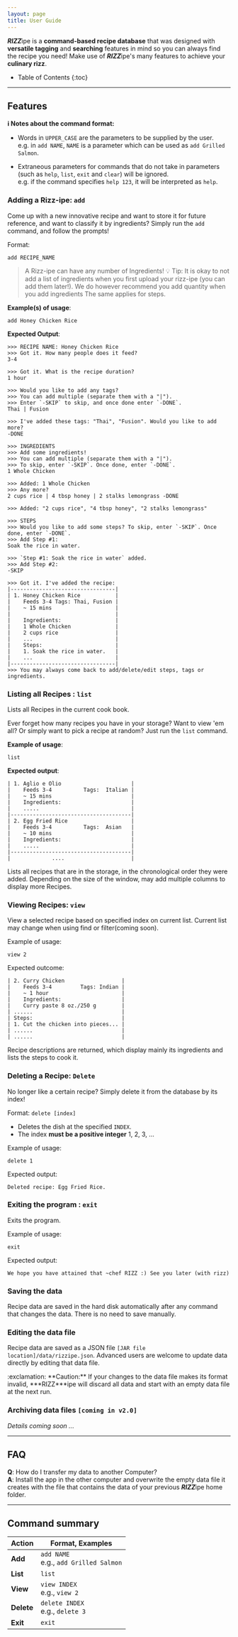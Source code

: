 ```yaml
---
layout: page
title: User Guide
---
```


***RIZZ***ipe is a **command-based recipe database** that was designed with **versatile tagging** and **searching** 
features in mind so you can always find the recipe you need! Make use of ***RIZZ***ipe's many features to achieve your 
**culinary rizz**.

- Table of Contents
  {:toc}

---

## Features

<div markdown="block" class="alert alert-info">

**:information_source: Notes about the command format:**<br>

* Words in `UPPER_CASE` are the parameters to be supplied by the user.<br>
  e.g. in `add NAME`, `NAME` is a parameter which can be used as `add Grilled Salmon`.

* Extraneous parameters for commands that do not take in parameters (such as `help`, `list`, `exit` and `clear`) will be ignored.<br>
  e.g. if the command specifies `help 123`, it will be interpreted as `help`.

</div>

### Adding a Rizz-ipe: `add`

Come up with a new innovative recipe and want to store it for future reference,
and want to classify it by ingredients? Simply run the `add` command, and follow the prompts!

Format: 
```text
add RECIPE_NAME
```

> A Rizz-ipe can have any number of Ingredients!
> :bulb: Tip: It is okay to not add a list of ingredients when you first upload
> your rizz-ipe (you can add them later!).
> We do however recommend you add quantity when you add ingredients
> The same applies for steps.

**Example(s) of usage**:

```text
add Honey Chicken Rice
```

**Expected Output**:

```text
>>> RECIPE NAME: Honey Chicken Rice
>>> Got it. How many people does it feed?
3-4

>>> Got it. What is the recipe duration?
1 hour

>>> Would you like to add any tags? 
>>> You can add multiple (separate them with a "|").
>>> Enter `-SKIP` to skip, and once done enter `-DONE`.
Thai | Fusion

>>> I've added these tags: "Thai", "Fusion". Would you like to add more?
-DONE

>>> INGREDIENTS
>>> Add some ingredients! 
>>> You can add multiple (separate them with a "|").
>>> To skip, enter `-SKIP`. Once done, enter `-DONE`.
1 Whole Chicken

>>> Added: 1 Whole Chicken
>>> Any more?
2 cups rice | 4 tbsp honey | 2 stalks lemongrass -DONE

>>> Added: "2 cups rice", "4 tbsp honey", "2 stalks lemongrass"

>>> STEPS
>>> Would you like to add some steps? To skip, enter `-SKIP`. Once done, enter `-DONE`.
>>> Add Step #1:
Soak the rice in water.

>>> `Step #1: Soak the rice in water` added.  
>>> Add Step #2:
-SKIP

>>> Got it. I've added the recipe:
|---------------------------------|
| 1. Honey Chicken Rice           |
|    Feeds 3-4 Tags: Thai, Fusion |
|    ~ 15 mins                    |
|                                 |
|    Ingredients:                 |
|    1 Whole Chicken              |
|    2 cups rice                  |
|    ...                          |
|    Steps:                       |
|    1. Soak the rice in water.   |
|    ...                          |
|---------------------------------|
>>> You may always come back to add/delete/edit steps, tags or ingredients.
```

### Listing all Recipes : `list`

Lists all Recipes in the current cook book.

Ever forget how many recipes you have in your storage? Want to view 'em all? Or
simply want to pick a recipe at random? Just run the `list` command.

**Example of usage**:

```text
list
```

**Expected output**:

```text
| 1. Aglio e Olio                      |
|    Feeds 3-4          Tags:  Italian |
|    ~ 15 mins                         |
|    Ingredients:                      |
|    .....                             |
|--------------------------------------|
| 2. Egg Fried Rice                    |
|    Feeds 3-4          Tags:  Asian   |
|    ~ 10 mins                         |
|    Ingredients:                      |
|    .....                             |
|--------------------------------------|
|             ....                     |
```

Lists all recipes that are in the storage, in the chronological order they were
added. Depending on the size of the window, may add multiple columns to display
more Recipes.

### Viewing Recipes: `view`

View a selected recipe based on specified index on current list. Current list may
change when using find or filter(coming soon).

Example of usage:

```text
view 2
```

Expected outcome:

```text
| 2. Curry Chicken                  |
|    Feeds 3-4         Tags: Indian |
|    ~ 1 hour                       |
|    Ingredients:                   |
|    Curry paste 8 oz./250 g        |
| ......                            |
| Steps:                            |
| 1. Cut the chicken into pieces... |
| ......                            |
| ......                            |
```

Recipe descriptions are returned, which display mainly its ingredients and lists the steps
to cook it.

### Deleting a Recipe: `Delete`
No longer like a certain recipe? Simply delete it from the database by its index!

Format: `delete [index]`
- Deletes the dish at the specified `INDEX`.
- The index **must be a positive integer** 1, 2, 3, …

Example of usage:

`delete 1`

Expected output:
```
Deleted recipe: Egg Fried Rice.
```

### Exiting the program : `exit`

Exits the program.

Example of usage: 

```text
exit
```

Expected output:
```text
We hope you have attained that ~chef RIZZ :) See you later (with rizz)
```

### Saving the data

Recipe data are saved in the hard disk automatically after any command that changes the data. There is no need to save manually.

### Editing the data file

Recipe data are saved as a JSON file `[JAR file location]/data/rizzipe.json`. Advanced users are welcome to update data directly by editing that data file.

<div markdown="span" class="alert alert-warning">:exclamation: **Caution:**
If your changes to the data file makes its format invalid, ***RIZZ***ipe will discard all data and start with an empty data file at the next run.
</div>

### Archiving data files `[coming in v2.0]`

_Details coming soon ..._

---

## FAQ

**Q**: How do I transfer my data to another Computer?<br>
**A**: Install the app in the other computer and overwrite the empty data file it creates with the file that contains the data of your previous ***RIZZ***ipe home folder.

---

## Command summary

| Action     | Format, Examples                          |
|------------|-------------------------------------------|
| **Add**    | `add NAME`<br/> e.g., `add Grilled Salmon` |                                                                                                                                                             |            |                                      |
| **List**   | `list`                                    |                                                                                                                                                                                                                                                                                                                             |            |                                      |
| **View**   | `view INDEX`<br/> e.g., `view 2`          |
| **Delete** | `delete INDEX`<br> e.g., `delete 3`       |                                                                                                                                                                          |            |                                      |
| **Exit**   | `exit`                                    |   


